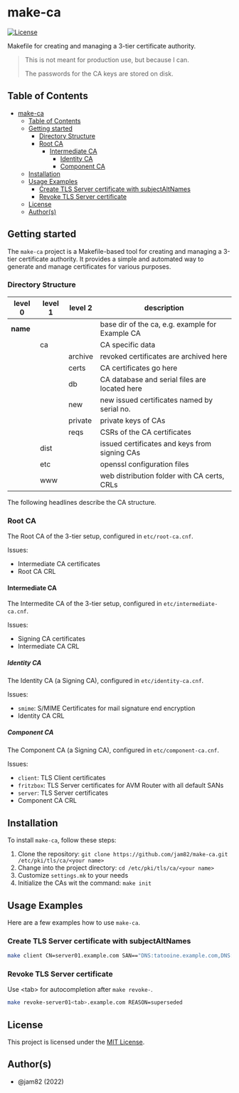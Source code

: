 # make-ca

[![License](https://img.shields.io/badge/license-MIT-blue.svg)](https://github.com/jam82/make-ca/blob/main/LICENSE)

Makefile for creating and managing a 3-tier certificate authority.

> This is not meant for production use, but because I can.
>
> The passwords for the CA keys are stored on disk.

## Table of Contents

- [make-ca](#make-ca)
  - [Table of Contents](#table-of-contents)
  - [Getting started](#getting-started)
    - [Directory Structure](#directory-structure)
    - [Root CA](#root-ca)
      - [Intermediate CA](#intermediate-ca)
        - [Identity CA](#identity-ca)
        - [Component CA](#component-ca)
  - [Installation](#installation)
  - [Usage Examples](#usage-examples)
    - [Create TLS Server certificate with subjectAltNames](#create-tls-server-certificate-with-subjectaltnames)
    - [Revoke TLS Server certificate](#revoke-tls-server-certificate)
  - [License](#license)
  - [Author(s)](#authors)

## Getting started

The `make-ca` project is a Makefile-based tool for creating and managing a 3-tier certificate authority. It provides a simple and automated way to generate and manage certificates for various purposes.

### Directory Structure

| level 0 | level 1 | level 2 | description |
| ------- | ------- | ------- | ----------- |
| **name** | | | base dir of the ca, e.g. example for Example CA |
| | ca | | CA specific data |
| | | archive | revoked certificates are archived here |
| | | certs | CA certificates go here |
| | | db | CA database and serial files are located here |
| | | new | new issued certificates named by serial no. |
| | | private | private keys of CAs |
| | | reqs | CSRs of the CA certificates |
| | dist  | | issued certificates and keys from signing CAs |
| | etc | | openssl configuration files |
| | www | | web distribution folder with CA certs, CRLs |

The following headlines describe the CA structure.

### Root CA

The Root CA of the 3-tier setup, configured in `etc/root-ca.cnf`.

Issues:

- Intermediate CA certificates
- Root CA CRL

#### Intermediate CA

The Intermedite CA of the 3-tier setup, configured in `etc/intermediate-ca.cnf`.

Issues:

- Signing CA certificates
- Intermediate CA CRL

##### Identity CA

The Identity CA (a Signing CA), configured in `etc/identity-ca.cnf`.

Issues:

- `smime`: S/MIME Certificates for mail signature end encryption
- Identity CA CRL

##### Component CA

The Component CA (a Signing CA), configured in `etc/component-ca.cnf`.

Issues:

- `client`: TLS Client certificates
- `fritzbox`: TLS Server certificates for AVM Router with all default SANs
- `server`: TLS Server certificates
- Component CA CRL

## Installation

To install `make-ca`, follow these steps:

1. Clone the repository: `git clone https://github.com/jam82/make-ca.git /etc/pki/tls/ca/<your name>`
2. Change into the project directory: `cd /etc/pki/tls/ca/<your name>`
3. Customize `settings.mk` to your needs
4. Initialize the CAs wit the command: `make init`

## Usage Examples

Here are a few examples how to use `make-ca`.

### Create TLS Server certificate with subjectAltNames

```bash
make client CN=server01.example.com SAN=="DNS:tatooine.example.com,DNS:www.example.com,IP:10.12.10.11"
```

### Revoke TLS Server certificate

Use \<tab\> for autocompletion after `make revoke-`.

```bash
make revoke-server01<tab>.example.com REASON=superseded
```

## License

This project is licensed under the [MIT License](https://github.com/jam82/make-ca/blob/main/LICENSE).

## Author(s)

- @jam82 (2022)
